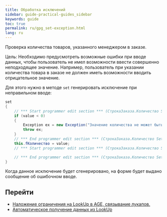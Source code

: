```yaml
---
title: Обработка исключений
sidebar: guide-practical-guides_sidebar
keywords: guide
toc: true
permalink: ru/gpg_set-exception.html
lang: ru
---
```


Проверка количества товаров, указанного менеджером в заказе.

Цель: Необходимо предусмотреть возможные ошибки при вводе данных, чтобы пользователь не имел возможности ввести совершенно неподходящее значение. Например, пользователь при указании количества товара в заказе не должен иметь возможности вводить отрицательное значение. 

Для этого нужно в методе `set` генерировать исключение при неправильном вводе: 

```csharp
set
{
	// *** Start programmer edit section *** (СтрокаЗаказа.Количество Set start)
	if (value < 0)
	{
		Exception ex = new Exception("Значение количества не может быть отрицательным");
		throw ex;
	}
	// *** End programmer edit section *** (СтрокаЗаказа.Количество Set start)
	this.fКоличество = value;
	// *** Start programmer edit section *** (СтрокаЗаказа.Количество Set end)

	// *** End programmer edit section *** (СтрокаЗаказа.Количество Set end)
}
```

Когда данное исключение будет сгенерировано, на форме будет выдано сообщение об ошибочном вводе.

## Перейти

* <i class="fa fa-arrow-left" aria-hidden="true"></i> [Наложение ограничения на LookUp в AGE, связывание лукапов.](gpg_limit-function-for-lookup-in-age.html)
* [Автоматическое получение данных из LookUp](gpg_auto-get-data-from-lookup.html) <i class="fa fa-arrow-right" aria-hidden="true"></i> 
